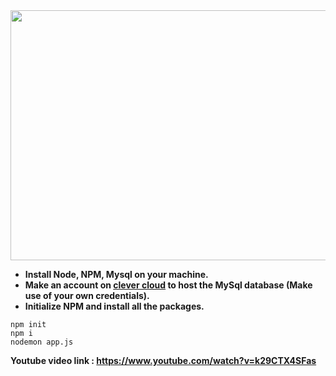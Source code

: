 

<center><img src="https://github.com/nikhil-sjce/Job-Space/blob/master/JobSpace2.gif" width="800" height="400" /></center>


- **Install Node, NPM, Mysql on your machine.**
- **Make an account on <a href="https://www.clever-cloud.com/">clever cloud</a> to host the MySql database (Make use of your own credentials).**
- **Initialize NPM and install all the packages.**
```
npm init
npm i
nodemon app.js
```
**Youtube video link : https://www.youtube.com/watch?v=k29CTX4SFas**
